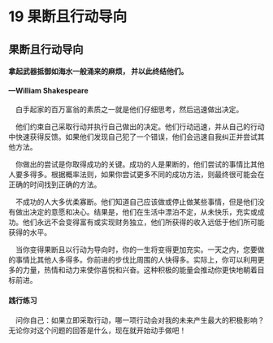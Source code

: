 # 19 果断且行动导向

## 果断且行动导向

#### 拿起武器抵御如海水一般涌来的麻烦， 并以此终结他们。

#### —William Shakespeare ​ 

　白手起家的百万富翁的素质之一就是他们仔细思考，然后迅速做出决定。

　他们约束自己采取行动并执行自己做出的决定。他们行动迅速，并从自己的行动中快速获得反馈。如果他们发现自己犯了一个错误，他们会迅速自我纠正并尝试其他方法。 ​ 

　你做出的尝试是你取得成功的关键。成功的人是果断的，他们尝试的事情比其他人要多得多。根据概率法则，如果你尝试更多不同的成功方法，则最终很可能会在正确的时间找到正确的方法。 ​ 

　不成功的人大多优柔寡断。他们知道自己应该做或停止做某些事情，但是他们没有做出决定的意愿和决心。结果是，他们在生活中漂泊不定，从未快乐，充实或成功。他们永远不会变得富有或实现财务独立，他们所获得的收入远低于他们所可能获得的水平。 ​ 

　当你变得果断且以行动为导向时，你的一生将变得更加充实。一天之内，您要做的事情比其他人多得多。你前进的步伐比周围的人快得多。实际上，你可以利用更多的力量，热情和动力来使你喜悦和兴奋。这种积极的能量会推动你更快地朝着目标前进。

#### 践行练习

　问你自己：如果立即采取行动，哪一项行动会对我的未来产生最大的积极影响？无论你对这个问题的回答是什么，现在就开始动手做吧！

